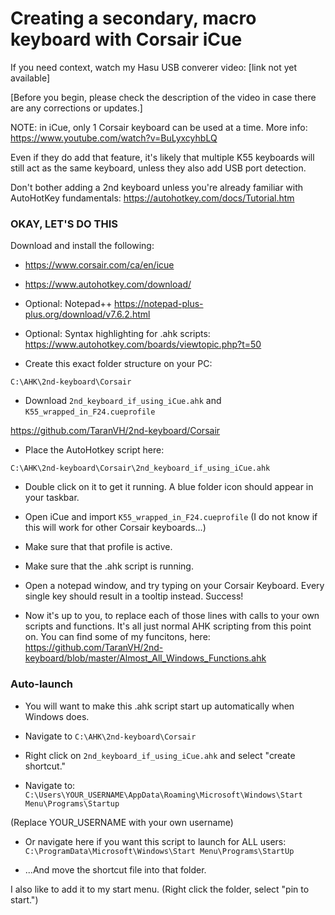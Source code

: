 # Creating a secondary, macro keyboard with Corsair iCue

If you need context, watch my Hasu USB converer video: [link not yet available]

[Before you begin, please check the description of the video in case there are any corrections or updates.]

NOTE: in iCue, only 1 Corsair keyboard can be used at a time. More info: https://www.youtube.com/watch?v=BuLyxcyhbLQ

Even if they do add that feature, it's likely that multiple K55 keyboards will still act as the same keyboard, unless they also add USB port detection.

Don't bother adding a 2nd keyboard unless you're already familiar with AutoHotKey fundamentals: https://autohotkey.com/docs/Tutorial.htm

### **OKAY, LET'S DO THIS**

Download and install the following:

- https://www.corsair.com/ca/en/icue
- https://www.autohotkey.com/download/
- Optional: Notepad++  https://notepad-plus-plus.org/download/v7.6.2.html
- Optional: Syntax highlighting for .ahk scripts: https://www.autohotkey.com/boards/viewtopic.php?t=50

- Create this exact folder structure on your PC:

```C:\AHK\2nd-keyboard\Corsair```

- Download ```2nd_keyboard_if_using_iCue.ahk``` and ```K55_wrapped_in_F24.cueprofile```

https://github.com/TaranVH/2nd-keyboard/Corsair

- Place the AutoHotkey script here:

```C:\AHK\2nd-keyboard\Corsair\2nd_keyboard_if_using_iCue.ahk```

- Double click on it to get it running. A blue folder icon should appear in your taskbar.
  
- Open iCue and import ```K55_wrapped_in_F24.cueprofile```
  (I do not know if this will work for other Corsair keyboards...)
  
- Make sure that that profile is active.
  
- Make sure that the .ahk script is running.
  
- Open a notepad window, and try typing on your Corsair Keyboard. Every single key should result in a tooltip instead. Success!
  
- Now it's up to you, to replace each of those lines with calls to your own scripts and functions. It's all just normal AHK scripting from this point on. You can find some of my funcitons, here: https://github.com/TaranVH/2nd-keyboard/blob/master/Almost_All_Windows_Functions.ahk



### Auto-launch

- You will want to make this .ahk script start up automatically when Windows does.

- Navigate to ```C:\AHK\2nd-keyboard\Corsair```

- Right click on ```2nd_keyboard_if_using_iCue.ahk``` and select "create shortcut."

- Navigate to: ```C:\Users\YOUR_USERNAME\AppData\Roaming\Microsoft\Windows\Start Menu\Programs\Startup```

(Replace YOUR_USERNAME with your own username)

- Or navigate here if you want this script to launch for ALL users: ```C:\ProgramData\Microsoft\Windows\Start Menu\Programs\StartUp```

- ...And move the shortcut file into that folder.

I also like to add it to my start menu. (Right click the folder, select "pin to start.")
